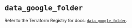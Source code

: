# `data_google_folder`

Refer to the Terraform Registry for docs: [`data_google_folder`](https://registry.terraform.io/providers/hashicorp/google/6.30.0/docs/data-sources/folder).
